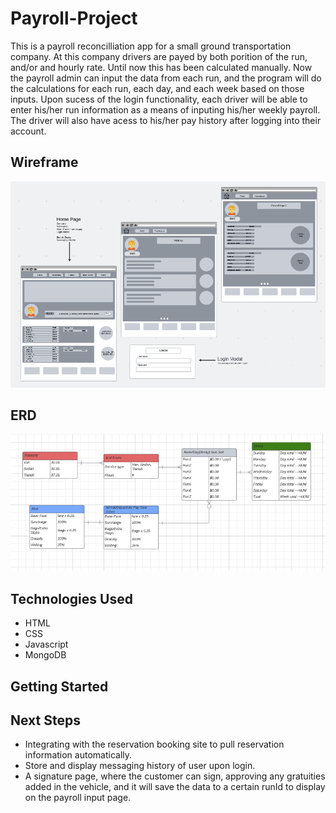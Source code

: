 # Payroll-Project
This is a payroll reconcilliation app for a small ground transportation company. At this company drivers are payed by both porition of the run, and/or and hourly rate. Until now this has been calculated manually. Now the payroll admin can input the data from each run, and the program will do the calculations for each run, each day, and each week based on those inputs. Upon sucess of the login functionality, each driver will be able to enter his/her run information as a means of inputing his/her weekly payroll. The driver will also have acess to his/her pay history after logging into their account.


## Wireframe
![View wireframe](./images/Payroll-Project-Wireframe.png)

## ERD
![View ERD](./images/Payroll-Project-ERD.png)


## Technologies Used
- HTML
- CSS
- Javascript
- MongoDB

## Getting Started

## Next Steps
- Integrating with the reservation booking site to pull reservation information automatically.
- Store and display messaging history of user upon login.
- A signature page, where the customer can sign, approving any gratuities added in the vehicle, and it will save the data to a certain runId to display on the payroll input page.

